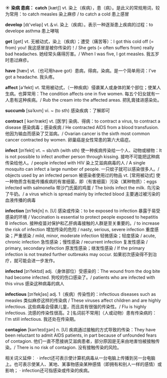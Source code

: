 ☀ <span class="category">**染病 患病：**</span>
<span class="vocabulary">**catch**</span> [kætʃ] 
<span class="definition">vt. 染上（疾病），患（病）。是此义的常规用词，较为常用：</span>to catch measles 染上麻疹 / to catch a cold 患上感冒

<span class="vocabulary">**develop**</span> [dɪ'veləp] 
<span class="definition">vt.＆vi. 染上（疾病）。表示一种逐渐患上疾病的过程：</span>to develope asthma 患上哮喘

<span class="vocabulary">**get**</span> [ɡet] 
<span class="definition">vt. 无被动式，染上（疾病）；遭受（痛苦等）：</span>I got this cold off (= from) you! 我这感冒是被你传染的！/ She gets (= often suffers from) really bad headaches. 她经常头痛得厉害。/ When I was five, I got measles. 我五岁时患过麻疹。

<span class="vocabulary">**have**</span> [hæv] 
<span class="definition">vt.（也可用have got）患病，得病，染病。是一个简单用词：</span>I’ve got a headache. 我头疼。

<span class="vocabulary">**affect**</span> [ə'fekt] 
<span class="definition">vt. 常用被动式，（一种疾病）侵袭某人或身体的某个部位；使某人生病。也算常用：</span>The condition affects one in five women. 每五个妇女就有一人患有这种疾病。/ Rub the cream into the affected areas. 把乳膏揉进感染处。
                      
<span class="vocabulary">**succumb**</span> [səˈkʌm]
<span class="definition">vi. ~ (to sth) 感染疾病：</span>了解即可

<span class="vocabulary">**contract**</span> [ kənˈtrækt]
<span class="definition">vt. [医学] 染病、得病：</span>to contract a virus, to contract a disease 感染病毒；感染疾病 / He contracted AIDS from a blood transfusion. 他因为输血而感染了艾滋病。/ Ovarian cancer is the sixth most common cancer contracted by women. 卵巢癌是女性常患的第六大癌症。

<span class="vocabulary">**infect**</span> [ɪnˈfekt]
<span class="definition">vt. ~ sb/sth (with sth) 使一种疾病传染给一个人、动物或植物：</span>It is not possible to infect another person through kissing. 接吻不可能把这种病传染给他人。/ people infected with HIV 染上艾滋病病毒的人 / A single mosquito can infect a large number of people. 一只蚊子就可以感染很多人。/ objects used by an infected person 被感染者使用过的物品 <span class="definition">vt. [常用被动式] 使一种物质含有能传播疾病的有害细菌，即（有害细菌）污染（某种物质）：</span>eggs infected with salmonella 带沙门氏菌的鸡蛋 / The birds infect the milk. 鸟污染了牛奶。/ a virus which is spread mainly by infected blood 主要通过被污染的血液传播的病毒
           
<span class="vocabulary">**infection**</span> [ɪnˈfekʃn]
<span class="definition">n. [U] 感染或传染：</span>to be exposed to infection 暴露于易受感染的环境 / Vaccination is essential to protect people exposed to hepatitis B infection. 接种疫苗对保护和乙肝病毒接触的人群是至关重要的。/ to increase the risk of infection 增加传染的危险 / nasty, serious, severe infection 重度感染；严重感染 / mild, minor, moderate infection 轻微感染；轻度感染 / acute, chronic infection 急性感染；慢性感染 / recurrent infection 复发性感染 / primary, secondary infection 原发性感染；继发性感染 / If the primary infection is not treated further outbreaks may occur. 如果初次感染得不到治疗，就可能会进一步发作。

<span class="vocabulary">**infected**</span> [ɪnˈfektɪd]
<span class="definition">adj.（身体部位）受感染的：</span>The wound from the dog bite had become infected. 狗咬的伤口感染了。/ patients who are infected with this virus 感染这种病毒的病人
           
<span class="vocabulary">**infectious**</span> [ɪnˈfekʃəs]
<span class="definition">adj. 1（疾病）传染性的：</span>infectious diseases such as measles 类似麻疹这样的传染病 / These viruses affect children and are highly infectious. 这些病毒会侵袭儿童，而且具有很强的传染性。/ Flu is highly infectious. 流感的传染性很高。<span class="definition">2 [名词前不常用]（人或动物）患有传染病的：</span>I'm still infectious. 我还处在传染期。

<span class="vocabulary">**contagion**</span> [kənˈteɪdʒən]
<span class="definition">n. [U] 疾病通过接触的方式导致的传染：</span>They have been reluctant to admit AIDS patients, in part because of unfounded fears of contagion. 他们一直不愿接纳艾滋病患者，部分原因是无来由地害怕被接触传染。/ There is no risk of contagion. 没有接触传染的风险。

相关词义延伸：
· infect还可表示使计算机病毒从一台电脑上传播到另一台电脑上。也可表示使某人、某地、某事物感染某种感情（即拥有和别人一样的感情）或影响；
· infection还可指感染或传染的疾病。